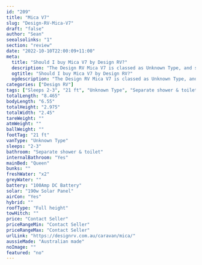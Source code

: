 ```yaml
---
id: "209"
title: "Mica V7"
slug: "Design-RV-Mica-V7"
draft: "false"
author: "Sean"
seealsolinks: "1"
section: "review"
date: "2022-10-10T22:00:09+11:00"
meta:
  title: "Should I buy Mica V7 by Design RV?"
  description: "The Design RV Mica V7 is classed as Unknown Type, and sleeps 2-3 people. It is Australian made and comes in at 21 ft. It generally has Separate shower & toilet."
  ogtitle: "Should I buy Mica V7 by Design RV?"
  ogdescription: "The Design RV Mica V7 is classed as Unknown Type, and sleeps 2-3 people. It is Australian made and comes in at 21 ft. It generally has Separate shower & toilet."
categories: ["Design RV"]
tags: ["Sleeps 2-3", "21 ft", "Unknown Type", "Separate shower & toilet", "Full height", "Price Unknown"]
totalLength: "8.465"
bodyLength: "6.55"
totalHeight: "2.975"
totalWidth: "2.45"
tareWeight: ""
atmWeight: ""
ballWeight: ""
footTag: "21 ft"
vanType: "Unknown Type"
sleeps: "2-3"
bathroom: "Separate shower & toilet"
internalBathroom: "Yes"
mainBed: "Queen"
bunks: ""
freshWater: "x2"
greyWater: ""
battery: "100Amp DC Battery"
solar: "190w Solar Panel"
airCon: "Yes"
hybrid: ""
roofType: "Full height"
towHitch: ""
price: "Contact Seller"
priceRangeMin: "Contact Seller"
priceRangeMax: "Contact Seller"
urlLink: "https://designrv.com.au/caravan/mica/"
aussieMade: "Australian made"
noImage: ""
featured: "no"
---
```

